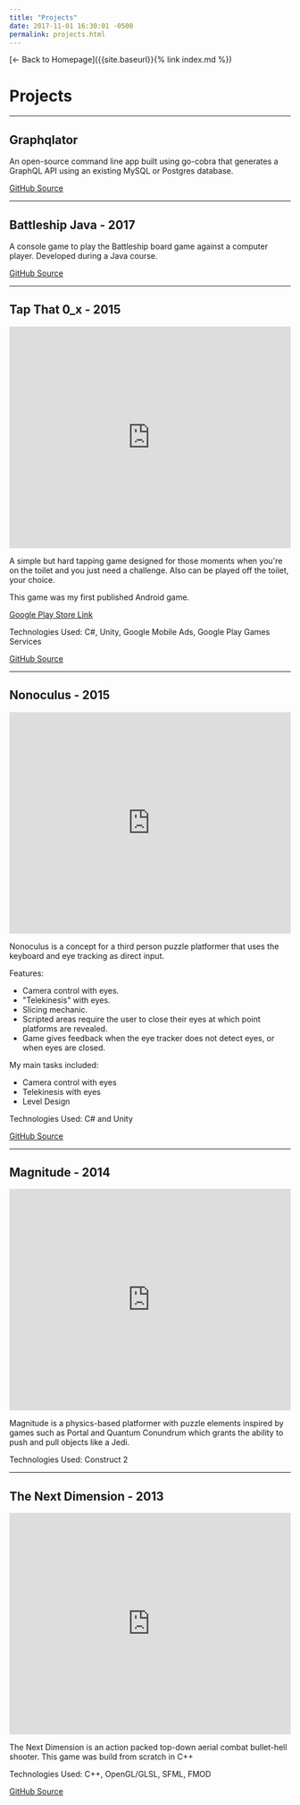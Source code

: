 ```yaml
---
title: "Projects"
date: 2017-11-01 16:30:01 -0500
permalink: projects.html
---
```

[<- Back to Homepage]({{site.baseurl}}{% link index.md %})

# Projects
---
## Graphqlator
An open-source command line app built using go-cobra that generates a GraphQL API using an existing MySQL or Postgres database.

<a href="https://github.com/ahmedalhulaibi/go-graphqlator-cli" target="_blank">GitHub Source</a>

---
## Battleship Java - 2017
A console game to play the Battleship board game against a computer player. Developed during a Java course.

<a href="https://github.com/ahmedalhulaibi/IntroToJava/tree/master/FinalProject/src/battleship" target="_blank">GitHub Source</a>

---
## Tap That 0_x - 2015

<iframe width="100%" height="396px" src="https://www.youtube.com/embed/0xwBdHdChu0" frameborder="0" gesture="media" allowfullscreen></iframe>

A simple but hard tapping game designed for those moments when you're on the toilet and you just need a challenge. Also can be played off the toilet, your choice. 
 
This game was my first published Android game.

[Google Play Store Link](https://play.google.com/store/apps/details?id=com.BlueFrostProductions.O_x&hl=en)

Technologies Used: C#, Unity, Google Mobile Ads, Google Play Games Services

<a href="https://github.com/ahmedalhulaibi/TapThatO_x" target="_blank">GitHub Source</a>

---
## Nonoculus - 2015

<iframe width="100%" height="396px"  src="https://www.youtube.com/embed/bOBltKbz5z4" frameborder="0" gesture="media" allowfullscreen></iframe>


Nonoculus is a concept for a third person puzzle platformer that uses the keyboard and eye tracking as direct input.

Features:
- Camera control with eyes.
- "Telekinesis" with eyes.
- Slicing mechanic.
- Scripted areas require the user to close their eyes at which point platforms are revealed. 
- Game gives feedback when the eye tracker does not detect eyes, or when eyes are closed.

My main tasks included:
- Camera control with eyes
- Telekinesis with eyes
- Level Design


Technologies Used: C# and Unity

<a href="https://github.com/ahmedalhulaibi/Nonoculus" target="_blank">GitHub Source</a>

---
## Magnitude - 2014
<iframe width="100%" height="396px" src="https://www.youtube.com/embed/ScQJlnkVcJU" frameborder="0" gesture="media" allowfullscreen></iframe>


Magnitude is a physics-based platformer with puzzle elements inspired by games such as Portal and Quantum Conundrum which grants the ability to push and pull objects like a Jedi.

Technologies Used: Construct 2

---
## The Next Dimension - 2013

<iframe width="100%" height="396px" src="https://www.youtube.com/embed/rqS4yU00zxQ" frameborder="0" gesture="media" allowfullscreen></iframe>


​The Next Dimension is an action packed top-down aerial combat bullet-hell shooter. This game was build from scratch in C++

Technologies Used: C++, OpenGL/GLSL, SFML, FMOD

<a href="https://github.com/ahmedalhulaibi/thenextdimension3D" target="_blank">GitHub Source</a>